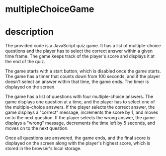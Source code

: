 # multipleChoiceGame

# description
The provided code is a JavaScript quiz game. It has a list of multiple-choice questions and the player has to select the correct answer within a given time frame. The game keeps track of the player's score and displays it at the end of the quiz.

The game starts with a start button, which is disabled once the game starts. The game has a timer that counts down from 100 seconds, and if the player doesn't select an answer within that time, the game ends. The timer is displayed on the screen.

The game has a list of questions with four multiple-choice answers. The game displays one question at a time, and the player has to select one of the multiple-choice answers. If the player selects the correct answer, the game displays a "correct" message, increments the score by 1, and moves on to the next question. If the player selects the wrong answer, the game displays a "wrong" message, decrements the time left by 5 seconds, and moves on to the next question.

Once all questions are answered, the game ends, and the final score is displayed on the screen along with the player's highest score, which is stored in the browser's local storage.

